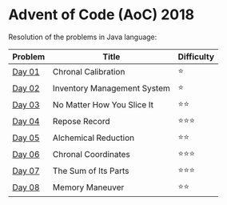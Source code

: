 # Advent of Code (AoC) 2018

Resolution of the problems in Java language:

| Problem          | Title                              | Difficulty                     |
| ---------------- | ---------------------------------- | ------------------------------ |
| [Day 01](day_01) | Chronal Calibration                | :star:                         |
| [Day 02](day_02) | Inventory Management System        | :star:                         |
| [Day 03](day_03) | No Matter How You Slice It         | :star::star:                   |
| [Day 04](day_04) | Repose Record                      | :star::star::star:             |
| [Day 05](day_05) | Alchemical Reduction               | :star::star:                   |
| [Day 06](day_06) | Chronal Coordinates                | :star::star::star:             |
| [Day 07](day_07) | The Sum of Its Parts               | :star::star::star:             |
| [Day 08](day_08) | Memory Maneuver                    | :star::star:                   |
